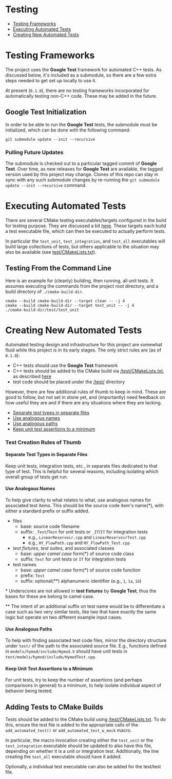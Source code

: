 # Testing

- [Testing Frameworks](#testing-frameworks)
- [Executing Automated Tests](#executing-automated-tests)
- [Creating New Automated Tests](#creating-new-automated-tests)

# Testing Frameworks

The project uses the **Google Test** framework for automated C++ tests.  As discussed below, it's included as a submodule, so there are a few extra steps needed to get set up locally to use it.

At present (`0.1.0`), there are no testing frameworks incorporated for automatically testing non-C++ code.  These may be added in the future.

## **Google Test** Initialization

In order to be able to run the **Google Test** tests, the submodule must be initialized, which can be done with the following command:

    git submodule update --init --recursive

### Pulling Future Updates

The submodule is checked out to a particular tagged commit of **Google Test**. Over time, as new releases for **Google Test** are available, the tagged version used by this project may change.  Clones of this repo can stay in sync with any such submodule changes by re-running the `git submodule update --init --recursive` command.

# Executing Automated Tests

There are several CMake testing executables/targets configured in the build for testing purpose.  They are discussed a bit [here](#adding-tests-to-cmake-builds). These targets each build a test executable file, which can then be executed to actually perform tests.

In particular the `test_unit`, `test_integration`, and `test_all` executables will build large collections of tests, but others applicable to the situation may also be available (see [test/CMakeLists.txt](./CMakeLists.txt)).

## Testing From the Command Line

Here is an example for (cleanly) building, then running, all unit tests.  It assumes executing the commands from the project root directory, and a build directory of `./cmake-build-dir`.

    cmake --build cmake-build-dir --target clean -- -j 4    
    cmake --build cmake-build-dir --target test_unit -- -j 4
    ./cmake-build-dir/test/test_unit
    
# Creating New Automated Tests

Automated testing design and infrastructure for this project are somewhat fluid while this project is in its early stages.  The only strict rules are (as of  `0.1.0`):

- C++ tests should use the **Google Test** framework
- C++ tests should be added to the CMake build via [/test/CMakeLists.txt](./CMakeLists.txt), as described [here](#adding-tests-to-cmake-builds)
- test code should be placed under the [/test/](../test) directory

However, there are few additional rules of thumb to keep in mind.  These are good to follow, but not set in stone yet, and (importantly) need feedback on how useful they are and if there are any situations where they are lacking.

* [Separate test types in separate files](#separate-test-types-in-separate-files)
* [Use analogous names](#use-analogous-names)
* [Use analogous paths](#use-analogous-paths)
* [Keep unit test assertions to a minimum](#keep-unit-test-assertions-to-a-minimum)

### Test Creation Rules of Thumb

#### Separate Test Types in Separate Files

Keep unit tests, integration tests, etc., in separate files dedicated to that type of test.  This is helpful for several reasons, including isolating which overall group of tests get run.

#### Use Analogous Names

To help give clarity to what relates to what, use analogous names for associated test items.  This should be the source code item's name(\*), with either a standard prefix or suffix added.

- files
    - base: source code filename
    - suffix: `_Test`/`Test` for unit tests or `_IT`/`IT` for integration tests
        - e.g., `LinearReservoir.cpp` and `LinearReservoirTest.cpp`
        - e.g., `HY_FlowPath.cpp` and `HY_FlowPath_Test.cpp`
- *test fixtures*, *test suites*, and associated classes
    - base: *upper camel case* form(\*) of source code class
    - suffix: `Test` for unit tests or `IT` for integration tests
- test names
    - base: *upper camel case* form(\*) of source code function
    - prefix: `Test`
    - suffix: optional(\*\*) alphanumeric identifier (e.g., `1`, `1a`, `1b`)

\* Underscores are not allowed in **test fixtures** by **Google Test**, thus the bases for these are belong to camel case.

\*\* The intent of an additional suffix on test name would be to differentiate a case such as two very similar tests, like two that have exactly the same logic but operate on two different example input cases.

#### Use Analogous Paths

To help with finding associated test code files, mirror the directory structure under `test/` of the path to the associated source file.  E.g., functions defined in `models/hymod/include/Hymod.h` should have unit tests in `test/models/hymod/include/HymodTest.cpp`.

#### Keep Unit Test Assertions to a Minimum

For unit tests, try to keep the number of assertions (and perhaps comparisons in general) to a minimum, to help isolate individual aspect of behavior being tested. 

## Adding Tests to CMake Builds

Tests should be added to the CMake build using [/test/CMakeLists.txt](./CMakeLists.txt).  To do this, ensure the test file is added to the appropriate calls of the `add_automated_test()` or `add_automated_test_w_mock` macro.  

In particular, the macro invocation creating either the `test_unit` or the `test_integration` executable should be updated to also have this file, depending on whether it is a unit or integration test.  Additionally, the line creating the `test_all` executable should have it added.
  
Optionally, a individual test executable can also be added for the test/test file.
